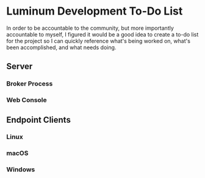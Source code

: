 # Luminum Development To-Do List
In order to be accountable to the community, but more importantly accountable to myself, I figured it would be a good idea to create a to-do list for the project so I
can quickly reference what's being worked on, what's been accomplished, and what needs doing. 

## Server

### Broker Process

### Web Console

## Endpoint Clients

### Linux

### macOS

### Windows
